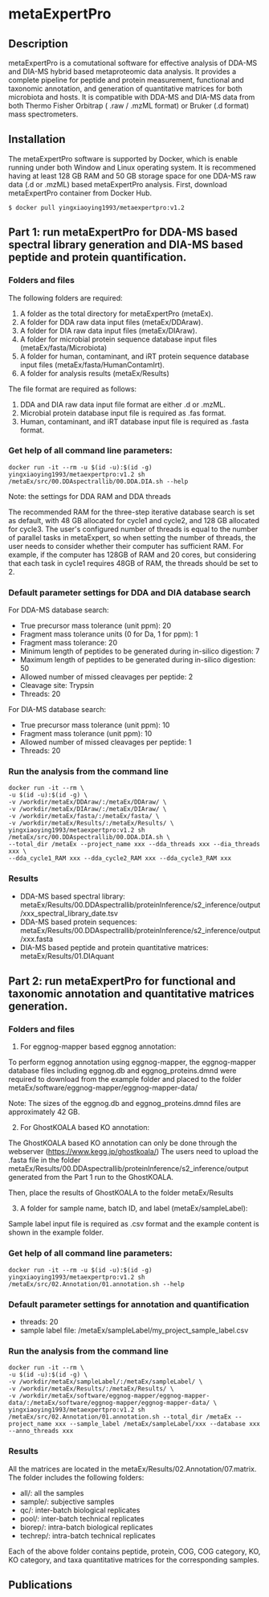 # metaExpertPro

## Description
metaExpertPro is a comutational software for effective analysis of DDA-MS and DIA-MS hybrid based metaproteomic data analysis. It provides a complete pipeline for peptide and protein measurement, functional and taxonomic annotation, and generation of quantitative matrices for both microbiota and hosts. It is compatible with DDA-MS and DIA-MS data from both Thermo Fisher Orbitrap ( .raw / .mzML format) or Bruker (.d format) mass spectrometers.

## Installation
The metaExpertPro software is supported by Docker, which is enable running under both Window and Linux operating system.
It is recommened having at least 128 GB RAM and 50 GB storage space for one DDA-MS raw data (.d or .mzML) based metaExpertPro analysis.
First, download metaExpertPro container from Docker Hub.

```
$ docker pull yingxiaoying1993/metaexpertpro:v1.2
```

## Part 1: run metaExpertPro for DDA-MS based spectral library generation and DIA-MS based peptide and protein quantification.

### Folders and files
The following folders are required:
1. A folder as the total directory for metaExpertPro (metaEx).
2. A folder for DDA raw data input files (metaEx/DDAraw).
3. A folder for DIA raw data input files (metaEx/DIAraw).
4. A folder for microbial protein sequence database input files (metaEx/fasta/Microbiota)
5. A folder for human, contaminant, and iRT protein sequence database input files (metaEx/fasta/HumanContamIrt).
6. A folder for analysis results (metaEx/Results)

The file format are required as follows:
1. DDA and DIA raw data input file format are either .d or .mzML.
2. Microbial protein database input file is required as .fas format.
3. Human, contaminant, and iRT database input file is required as .fasta format.

### Get help of all command line parameters:

```
docker run -it --rm -u $(id -u):$(id -g) yingxiaoying1993/metaexpertpro:v1.2 sh /metaEx/src/00.DDAspectrallib/00.DDA.DIA.sh --help
```

Note: the settings for DDA RAM and DDA threads

The recommended RAM for the three-step iterative database search is set as default, with 48 GB allocated for cycle1 and cycle2, and 128 GB allocated for cycle3. The user's configured number of threads is equal to the number of parallel tasks in metaExpert, so when setting the number of threads, the user needs to consider whether their computer has sufficient RAM. For example, if the computer has 128GB of RAM and 20 cores, but considering that each task in cycle1 requires 48GB of RAM, the threads should be set to 2.

### Default parameter settings for DDA and DIA database search
For DDA-MS database search:
- True precursor mass tolerance (unit ppm): 20
- Fragment mass tolerance units (0 for Da, 1 for ppm): 1
- Fragment mass tolerance: 20
- Minimum length of peptides to be generated during in-silico digestion: 7
- Maximum length of peptides to be generated during in-silico digestion: 50
- Allowed number of missed cleavages per peptide: 2
- Cleavage site: Trypsin
- Threads: 20

For DIA-MS database search:
- True precursor mass tolerance (unit ppm): 10 
- Fragment mass tolerance (unit ppm): 10
- Allowed number of missed cleavages per peptide: 1
- Threads: 20

### Run the analysis from the command line
```
docker run -it --rm \
-u $(id -u):$(id -g) \
-v /workdir/metaEx/DDAraw/:/metaEx/DDAraw/ \
-v /workdir/metaEx/DIAraw/:/metaEx/DIAraw/ \
-v /workdir/metaEx/fasta/:/metaEx/fasta/ \
-v /workdir/metaEx/Results/:/metaEx/Results/ \
yingxiaoying1993/metaexpertpro:v1.2 sh /metaEx/src/00.DDAspectrallib/00.DDA.DIA.sh \
--total_dir /metaEx --project_name xxx --dda_threads xxx --dia_threads xxx \
--dda_cycle1_RAM xxx --dda_cycle2_RAM xxx --dda_cycle3_RAM xxx
```
### Results
- DDA-MS based spectral library: metaEx/Results/00.DDAspectrallib/proteinInference/s2_inference/output/xxx_spectral_library_date.tsv
- DDA-MS based protein sequences:
  metaEx/Results/00.DDAspectrallib/proteinInference/s2_inference/output/xxx.fasta
- DIA-MS based peptide and protein quantitative matrices:
metaEx/Results/01.DIAquant

## Part 2: run metaExpertPro for functional and taxonomic annotation and quantitative matrices generation.

### Folders and files
1. For eggnog-mapper based eggnog annotation:

To perform eggnog annotation using eggnog-mapper, the eggnog-mapper database files including eggnog.db and eggnog_proteins.dmnd were required to download from the example folder and placed to the folder metaEx/software/eggnog-mapper/eggnog-mapper-data/

Note: The sizes of the eggnog.db and eggnog_proteins.dmnd files are approximately 42 GB.

2. For GhostKOALA based KO annotation:

The GhostKOALA based KO annotation can only be done through the webserver (https://www.kegg.jp/ghostkoala/)
The users need to upload the .fasta file in the folder metaEx/Results/00.DDAspectrallib/proteinInference/s2_inference/output generated from the Part 1 run to the GhostKOALA. 

Then, place the results of GhostKOALA to the folder metaEx/Results

3. A folder for sample name, batch ID, and label (metaEx/sampleLabel):

Sample label input file is required as .csv format and the example content is shown in the example folder.

### Get help of all command line parameters:

```
docker run -it --rm -u $(id -u):$(id -g) yingxiaoying1993/metaexpertpro:v1.2 sh /metaEx/src/02.Annotation/01.annotation.sh --help
```

### Default parameter settings for annotation and quantification
- threads: 20
- sample label file: /metaEx/sampleLabel/my_project_sample_label.csv

### Run the analysis from the command line
```
docker run -it --rm \
-u $(id -u):$(id -g) \
-v /workdir/metaEx/sampleLabel/:/metaEx/sampleLabel/ \
-v /workdir/metaEx/Results/:/metaEx/Results/ \
-v /workdir/metaEx/software/eggnog-mapper/eggnog-mapper-data/:/metaEx/software/eggnog-mapper/eggnog-mapper-data/ \
yingxiaoying1993/metaexpertpro:v1.2 sh /metaEx/src/02.Annotation/01.annotation.sh --total_dir /metaEx --project_name xxx --sample_label /metaEx/sampleLabel/xxx --database xxx --anno_threads xxx
```
### Results
All the matrices are located in the metaEx/Results/02.Annotation/07.matrix. The folder includes the following folders:
- all/: all the samples
- sample/: subjective samples
- qc/: inter-batch biological replicates
- pool/: inter-batch technical replicates
- biorep/: intra-batch biological replicates
- techrep/: intra-batch technical replicates

Each of the above folder contains peptide, protein, COG, COG category, KO, KO category, and taxa quantitative matrices for the corresponding samples.


## Publications

